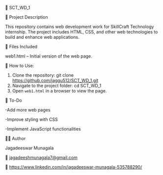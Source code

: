📌 SCT_WD_1

🔹 Project Description

This repository contains web development work for SkillCraft Technology internship. The project includes HTML, CSS, and other web technologies to build and enhance web applications.

📂 Files Included

web1.html – Initial version of the web page.

🚀 How to Use:

1. Clone the repository:
 git clone https://github.com/jaggu512/SCT_WD_1.git
2. Navigate to the project folder:
   cd SCT_WD_1
3. Open `web1.html` in a browser to view the page.
   
📌 To-Do

-Add more web pages

-Improve styling with CSS

-Implement JavaScript functionalities


👨‍💻 Author

Jagadeeswar Munagala

📧 jagadeeshmunagala7@gmail.com

🔗 https://www.linkedin.com/in/jagadeeswar-munagala-535788290/
